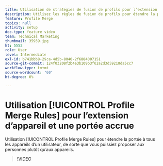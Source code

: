 ```yaml
---
title: Utilisation de stratégies de fusion de profils pour l’extension de périphérique et une portée accrue
description: Utilisez les règles de fusion de profils pour étendre la portée à tous les appareils d’un utilisateur, de sorte que vous puissiez commercialiser des personnes au lieu de périphériques.
feature: Profile Merge
topics: null
activity: setup
doc-type: feature video
team: Technical Marketing
thumbnail: 35939.jpg
kt: 5552
role: User
level: Intermediate
exl-id: b741bbb8-29ca-4d5b-8040-2f6884007151
source-git-commit: 124f03208f2b4e3b109b3f02a2d3d59210da5cc7
workflow-type: tm+mt
source-wordcount: '60'
ht-degree: 0%

---
```


# Utilisation [!UICONTROL Profile Merge Rules] pour l’extension d’appareil et une portée accrue

Utilisation [!UICONTROL Profile Merge Rules] pour étendre la portée à tous les appareils d’un utilisateur, de sorte que vous puissiez proposer aux personnes plutôt qu’aux appareils.

>[!VIDEO](https://video.tv.adobe.com/v/35939/?quality=12&learn=on)
